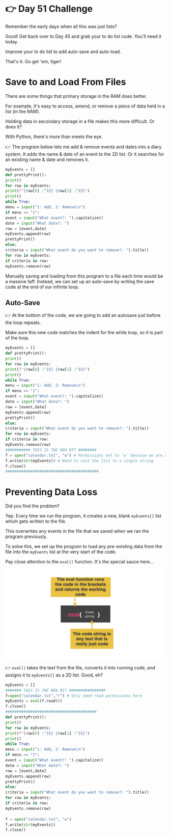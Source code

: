 # 👉 Day 51 Challenge

Remember the early days when all this was just lists?

Good! Get back over to Day 45 and grab your to do list code. You'll need it today.

Improve your to do list to add auto-save and auto-load.

That's it. Go get 'em, tiger!

# Save to and Load From Files

There are some things that primary storage in the RAM does better.

For example, it's easy to access, amend, or remove a piece of data held in a list (in the RAM).

Holding data in secondary storage in a file makes this more difficult. Or does it?

With Python, there's more than meets the eye.

👉 The program below lets me add & remove events and dates into a diary system. It adds the name & date of an event to the 2D list. Or it searches for an existing name & date and removes it.

```py
myEvents = []
def prettyPrint():
print()
for row in myEvents:
print(f"{row[0] :^15} {row[1] :^15}")
print()
while True:
menu = input("1: Add, 2: Remove\n")
if menu == "1":
event = input("What event?: ").capitalize()
date = input("What date?: ")
row = [event,date]
myEvents.append(row)
prettyPrint()
else:
criteria = input("What event do you want to remove?: ").title()
for row in myEvents:
if criteria in row:
myEvents.remove(row)
```

Manually saving and loading from this program to a file each time would be a massive faff. Instead, we can set up an auto-save by writing the save code at the end of our infinite loop.

## Auto-Save

👉 At the bottom of the code, we are going to add an autosave just before the loop repeats.

Make sure this new code matches the indent for the while loop, so it is part of the loop.

```py
myEvents = []
def prettyPrint():
print()
for row in myEvents:
print(f"{row[0] :^15} {row[1] :^15}")
print()
while True:
menu = input("1: Add, 2: Remove\n")
if menu == "1":
event = input("What event?: ").capitalize()
date = input("What date?: ")
row = [event,date]
myEvents.append(row)
prettyPrint()
else:
criteria = input("What event do you want to remove?: ").title()
for row in myEvents:
if criteria in row:
myEvents.remove(row)
########### THIS IS THE NEW BIT ########
f = open("calendar.txt", "w") # Permissions set to 'w' because we are deleting the file and replacing it with the whole 2D list every time.
f.write(str(myEvents)) # Need to cast the list to a single string
f.close()
#########################################
```

# Preventing Data Loss

Did you find the problem?

Yep. Every time we run the program, it creates a new, blank `myEvents[]` list which gets written to the file.

This overwrites any events in the file that we saved when we ran the program previously.

To solve this, we set up the program to load any pre-existing data from the file into the `myEvents` list at the very start of the code.

Pay close attention to the `eval()` function. It's the special sauce here...

![alt text](image.png)

👉 `eval()` takes the text from the file, converts it into running code, and assigns it to `myEvents[]` as a 2D list. Good, eh?

```py
myEvents = []
####### THIS IS THE NEW BIT ################
f=open("calendar.txt","r") # Only need read permissions here
myEvents = eval(f.read())
f.close()
########################################
def prettyPrint():
print()
for row in myEvents:
print(f"{row[0] :^15} {row[1] :^15}")
print()
while True:
menu = input("1: Add, 2: Remove\n")
if menu == "1":
event = input("What event?: ").capitalize()
date = input("What date?: ")
row = [event,date]
myEvents.append(row)
prettyPrint()
else:
criteria = input("What event do you want to remove?: ").title()
for row in myEvents:
if criteria in row:
myEvents.remove(row)

f = open("calendar.txt", "w")
f.write(str(myEvents))
f.close()
```

